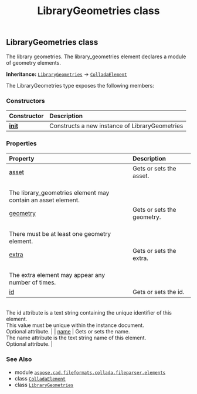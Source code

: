 ﻿---
title: LibraryGeometries class
second_title: Aspose.CAD for Python via .NET API References
description: 
type: docs
weight: 620
url: /python-net/aspose.cad.fileformats.collada.fileparser.elements/librarygeometries/
is_root: false
---

## LibraryGeometries class

The library geometries.
The library_geometries element declares a module of geometry elements.



**Inheritance:** [`LibraryGeometries`](/cad/python-net/aspose.cad.fileformats.collada.fileparser.elements/librarygeometries) → 
[`ColladaElement`](/cad/python-net/aspose.cad.fileformats.collada.fileparser.elements/colladaelement)



The LibraryGeometries type exposes the following members:

### Constructors
| Constructor | Description |
| :- | :- |
| [__init__](/cad/python-net/aspose.cad.fileformats.collada.fileparser.elements/librarygeometries/__init__/#) | Constructs a new instance of LibraryGeometries |


### Properties
| Property | Description |
| :- | :- |
| [asset](/cad/python-net/aspose.cad.fileformats.collada.fileparser.elements/librarygeometries/asset) | Gets or sets the asset.<br/>The library_geometries element may contain an asset element. |
| [geometry](/cad/python-net/aspose.cad.fileformats.collada.fileparser.elements/librarygeometries/geometry) | Gets or sets the geometry.<br/>There must be at least one geometry element. |
| [extra](/cad/python-net/aspose.cad.fileformats.collada.fileparser.elements/librarygeometries/extra) | Gets or sets the extra.<br/>The extra element may appear any number of times. |
| [id](/cad/python-net/aspose.cad.fileformats.collada.fileparser.elements/librarygeometries/id) | Gets or sets the id.<br/>The id attribute is a text string containing the unique identifier of this element.<br/>This value must be unique within the instance document.<br/>Optional attribute. |
| [name](/cad/python-net/aspose.cad.fileformats.collada.fileparser.elements/librarygeometries/name) | Gets or sets the name.<br/>The name attribute is the text string name of this element.<br/>Optional attribute. |



### See Also
* module [`aspose.cad.fileformats.collada.fileparser.elements`](..)
* class [`ColladaElement`](/cad/python-net/aspose.cad.fileformats.collada.fileparser.elements/colladaelement)
* class [`LibraryGeometries`](/cad/python-net/aspose.cad.fileformats.collada.fileparser.elements/librarygeometries)
